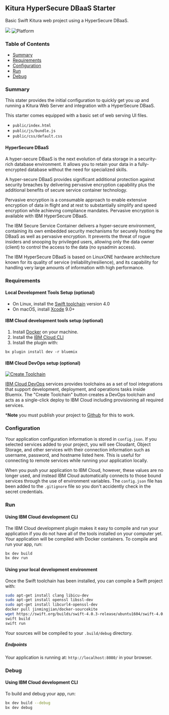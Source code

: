 ## Kitura HyperSecure DBaaS Starter

Basic Swift Kitura web project using a HyperSecure DBaaS.

[![](https://img.shields.io/badge/bluemix-powered-blue.svg)](https://cloud.ibm.com)
![Platform](https://img.shields.io/badge/platform-SWIFT-lightgrey.svg?style=flat)

### Table of Contents
* [Summary](#summary)
* [Requirements](#requirements)
* [Configuration](#configuration)
* [Run](#run)
* [Debug](#debug)

<a name="summary"></a>
### Summary

This stater provides the initial configuration to quickly get you up and running a Kitura Web Server and integration with a HyperSecure DBaaS.

This starter comes equipped with a basic set of web serving UI files.  

- `public/index.html`
- `public/js/bundle.js`
- `public/css/default.css`

#### HyperSecure DBaaS

A hyper-secure DBaaS is the next evolution of data storage in a security-rich database environment. It allows you to retain your data in a fully-encrypted database without the need for specialized skills.

A hyper-secure DBaaS provides significant additional protection against security breaches by delivering pervasive encryption capability plus the additional benefits of secure service container technology.

Pervasive encryption is a consumable approach to enable extensive encryption of data in flight and at rest to substantially simplify and speed encryption while achieving compliance mandates. Pervasive encryption is available with IBM HyperSecure DBaaS.

The IBM Secure Service Container delivers a hyper-secure environment, containing its own embedded security mechanisms for securely hosting the DBaaS as well as pervasive encryption. It prevents the threat of rogue insiders and snooping by privileged users, allowing only the data owner (client) to control the access to the data (no sysadmin access).

The IBM HyperSecure DBaaS is based on LinuxONE hardware architecture known for its quality of service (reliability/resilience), and its capability for handling very large amounts of information with high performance.

<a name="requirements"></a>
### Requirements
#### Local Development Tools Setup (optional)

- On Linux, install the [Swift toolchain](http://www.swift.org) version 4.0
- On macOS, install [Xcode](https://developer.apple.com/download) 9.0+


#### IBM Cloud development tools setup (optional)

1. Install [Docker](http://docker.io) on your machine.
2. Install the [IBM Cloud CLI](https://cloud.ibm.com/docs/cli/index.html)
3. Install the plugin with:

  `bx plugin install dev -r bluemix`


#### IBM Cloud DevOps setup (optional)

[![Create Toolchain](https://cloud.ibm.com/devops/graphics/create_toolchain_button.png)](https://cloud.ibm.com/devops/setup/deploy/)

[IBM Cloud DevOps](https://www.ibm.com/cloud-computing/bluemix/devops) services provides toolchains as a set of tool integrations that support development, deployment, and operations tasks inside Bluemix. The "Create Toolchain" button creates a DevOps toolchain and acts as a single-click deploy to IBM Cloud including provisioning all required services.

***Note** you must publish your project to [Github](https://github.com/) for this to work.



<a name="configuration"></a>
### Configuration

Your application configuration information is stored in `config.json`. If you selected services added to your project, you will see Cloudant, Object Storage, and other services with their connection information such as username, password, and hostname listed here. This is useful for connecting to remote services while running your application locally.

When you push your application to IBM Cloud, however, these values are no longer used, and instead IBM Cloud automatically connects to those bound services through the use of environment variables. The `config.json` file has been added to the `.gitignore` file so you don't accidently check in the secret credentials.


<a name="run"></a>
### Run
#### Using IBM Cloud development CLI
The IBM Cloud development plugin makes it easy to compile and run your application if you do not have all of the tools installed on your computer yet. Your application will be compiled with Docker containers. To compile and run your app, run:

```bash
bx dev build
bx dev run
```


#### Using your local development environment
Once the Swift toolchain has been installed, you can compile a Swift project with:

```bash
sudo apt-get install clang libicu-dev
sudo apt-get install openssl libssl-dev
sudo apt-get install libcurl4-openssl-dev
docker pull jinmingjian/docker-sourcekite
wget https://swift.org/builds/swift-4.0.3-release/ubuntu1604/swift-4.0.3-RELEASE/swift-4.0.3-RELEASE-ubuntu16.04.tar.gz
swift build
swift run
```

Your sources will be compiled to your `.build/debug` directory.




##### Endpoints

Your application is running at: `http://localhost:8080/` in your browser.




<a name="debug"></a>
### Debug

#### Using IBM Cloud development CLI
To build and debug your app, run:
```bash
bx dev build --debug
bx dev debug
```
